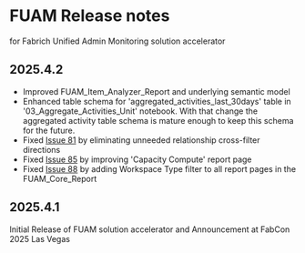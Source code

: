 # FUAM Release notes
for Fabrich Unified Admin Monitoring solution accelerator 

## 2025.4.2

- Improved FUAM_Item_Analyzer_Report and underlying semantic model
- Enhanced table schema for 'aggregated_activities_last_30days' table in   '03_Aggregate_Activities_Unit' notebook. With that change the aggregated activity table schema is mature enough to keep this schema for the future.
- Fixed [Issue 81](https://github.com/microsoft/fabric-toolbox/issues/81) by eliminating unneeded relationship cross-filter directions
- Fixed [Issue 85](https://github.com/microsoft/fabric-toolbox/issues/85) by improving 'Capacity Compute' report page
- Fixed [Issue 88](https://github.com/microsoft/fabric-toolbox/issues/88) by adding Workspace Type filter to all report pages in the FUAM_Core_Report

## 2025.4.1

Initial Release of FUAM solution accelerator and Announcement at FabCon 2025 Las Vegas